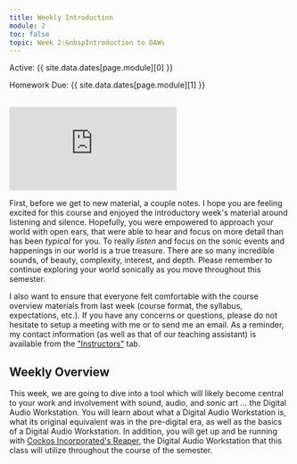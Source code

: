 ```yaml
---
title: Weekly Introduction
module: 2
toc: false
topic: Week 2:&nbspIntroduction to DAWs
---
```


Active: {{ site.data.dates[page.module][0] }}

Homework Due: {{ site.data.dates[page.module][1] }}


<br />


<div class="embed-responsive embed-responsive-16by9"><iframe class="embed-responsive-item" src="https://www.youtube.com/embed/6bfK72O4kx8" frameborder="0" allow="accelerometer; autoplay; encrypted-media; gyroscope; picture-in-picture" allowfullscreen></iframe></div>

First, before we get to new material, a couple notes. I hope you are feeling excited for this course and enjoyed the introductory week's material around listening and silence. Hopefully, you were empowered to approach your world with open ears, that were able to hear and focus on more detail than has been _typical_ for you. To really _listen_ and focus on the sonic events and happenings in our world is a true treasure. There are so many incredible sounds, of beauty, complexity, interest, and depth. Please remember to continue exploring your world sonically as you move throughout this semester.

I also want to ensure that everyone felt comfortable with the course overview materials from last week (course format, the syllabus, expectations, etc.). If you have any concerns or questions, please do not hesitate to setup a meeting with me or to send me an email. As a reminder, my contact information (as well as that of our teaching assistant) is available from the ["Instructors"]({{site.baseurl}}/instructors) tab.


## Weekly Overview

This week, we are going to dive into a tool which will likely become central to your work and involvement with sound, audio, and sonic art ... the Digital Audio Workstation. You will learn about what a Digital Audio Workstation is, what its original equivalent was in the pre-digital era, as well as the basics of a Digital Audio Workstation. In addition, you will get up and be running with [Cockos Incorporated's Reaper](https://www.reaper.fm), the Digital Audio Workstation that this class will utilize throughout the course of the semester.
